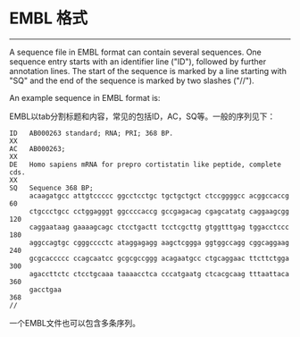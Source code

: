 # EMBL 格式

---

A sequence file in EMBL format can contain several sequences.
One sequence entry starts with an identifier line ("ID"), followed by further annotation lines. The start of the sequence is marked by a line starting with "SQ" and the end of the sequence is marked by two slashes ("//").

An example sequence in EMBL format is:

EMBL以tab分割标题和内容，常见的包括ID，AC，SQ等。一般的序列见下：

```
ID   AB000263 standard; RNA; PRI; 368 BP.
XX
AC   AB000263;
XX
DE   Homo sapiens mRNA for prepro cortistatin like peptide, complete cds.
XX
SQ   Sequence 368 BP;
     acaagatgcc attgtccccc ggcctcctgc tgctgctgct ctccggggcc acggccaccg        60
     ctgccctgcc cctggagggt ggccccaccg gccgagacag cgagcatatg caggaagcgg       120
     caggaataag gaaaagcagc ctcctgactt tcctcgcttg gtggtttgag tggacctccc       180
     aggccagtgc cgggcccctc ataggagagg aagctcggga ggtggccagg cggcaggaag       240
     gcgcaccccc ccagcaatcc gcgcgccggg acagaatgcc ctgcaggaac ttcttctgga       300
     agaccttctc ctcctgcaaa taaaacctca cccatgaatg ctcacgcaag tttaattaca       360
     gacctgaa                                                                368
//
```

一个EMBL文件也可以包含多条序列。
